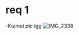 # req 1
-Kaimei pic igg
![IMG_2338](https://github.com/user-attachments/assets/39a7f0a6-2a88-491f-a99d-b313bccb2cd6)
